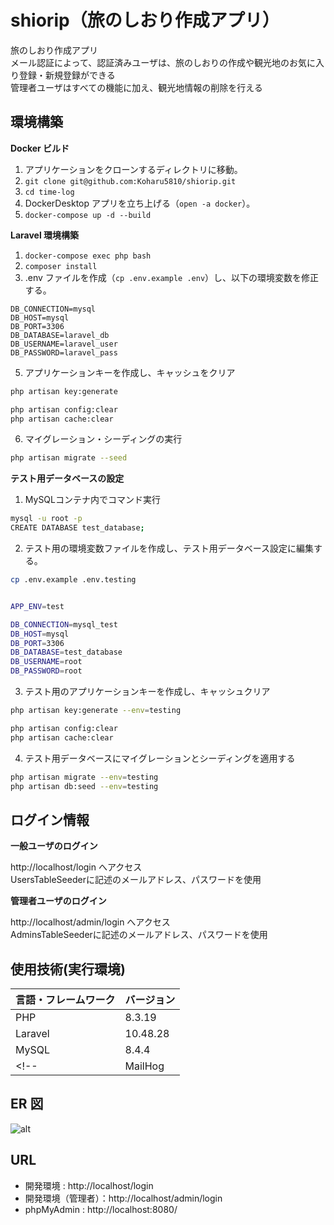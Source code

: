 # shiorip（旅のしおり作成アプリ）

旅のしおり作成アプリ  
メール認証によって、認証済みユーザは、旅のしおりの作成や観光地のお気に入り登録・新規登録ができる  
管理者ユーザはすべての機能に加え、観光地情報の削除を行える


## 環境構築

**Docker ビルド**

1. アプリケーションをクローンするディレクトリに移動。
2. `git clone git@github.com:Koharu5810/shiorip.git`
3. `cd time-log`
4. DockerDesktop アプリを立ち上げる（`open -a docker`）。
5. `docker-compose up -d --build`

**Laravel 環境構築**

1. `docker-compose exec php bash`
2. `composer install`
3. .env ファイルを作成（`cp .env.example .env`）し、以下の環境変数を修正する。

```text
DB_CONNECTION=mysql
DB_HOST=mysql
DB_PORT=3306
DB_DATABASE=laravel_db
DB_USERNAME=laravel_user
DB_PASSWORD=laravel_pass
```

5. アプリケーションキーを作成し、キャッシュをクリア

```bash
php artisan key:generate

php artisan config:clear
php artisan cache:clear
```

6. マイグレーション・シーディングの実行

```bash
php artisan migrate --seed
```


**テスト用データベースの設定**

1. MySQLコンテナ内でコマンド実行

``` bash
mysql -u root -p
CREATE DATABASE test_database;
```

2. テスト用の環境変数ファイルを作成し、テスト用データベース設定に編集する。

``` bash
cp .env.example .env.testing


APP_ENV=test

DB_CONNECTION=mysql_test
DB_HOST=mysql
DB_PORT=3306
DB_DATABASE=test_database
DB_USERNAME=root
DB_PASSWORD=root
```

3. テスト用のアプリケーションキーを作成し、キャッシュクリア

``` bash
php artisan key:generate --env=testing

php artisan config:clear
php artisan cache:clear
```

4. テスト用データベースにマイグレーションとシーディングを適用する

``` bash
php artisan migrate --env=testing
php artisan db:seed --env=testing
```


## ログイン情報
<!-- **一般ユーザ会員登録後のメール認証**

アプリケーションをブラウザで確認時に、会員登録画面で登録後メール認証を行うには  
http://localhost:8025  
へアクセスし、本文記載の認証ボタンをクリックする。 -->


**一般ユーザのログイン**

http://localhost/login へアクセス  
UsersTableSeederに記述のメールアドレス、パスワードを使用


**管理者ユーザのログイン**

http://localhost/admin/login へアクセス  
AdminsTableSeederに記述のメールアドレス、パスワードを使用


## 使用技術(実行環境)

| 言語・フレームワーク | バージョン |
| :------------------- | :--------- |
| PHP                  | 8.3.19     |
| Laravel              | 10.48.28   |
| MySQL                | 8.4.4      |
<!-- | MailHog              |            | -->

## ER 図

![alt](erd.png)

## URL

- 開発環境 : http://localhost/login
- 開発環境（管理者）：http://localhost/admin/login
- phpMyAdmin : http://localhost:8080/
<!-- - MailHog : http://localhost:8025/ -->
